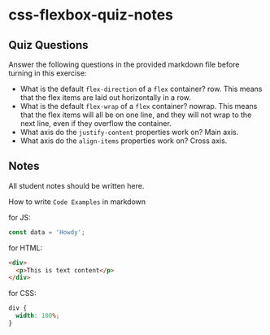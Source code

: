 # css-flexbox-quiz-notes

## Quiz Questions

Answer the following questions in the provided markdown file before turning in this exercise:

- What is the default `flex-direction` of a `flex` container?
  row. This means that the flex items are laid out horizontally in a row.
- What is the default `flex-wrap` of a `flex` container?
  nowrap. This means that the flex items will all be on one line, and they will not wrap to the next line, even if they overflow the container.
- What axis do the `justify-content` properties work on?
  Main axis.
- What axis do the `align-items` properties work on?
  Cross axis.

## Notes

All student notes should be written here.

How to write `Code Examples` in markdown

for JS:

```javascript
const data = 'Howdy';
```

for HTML:

```html
<div>
  <p>This is text content</p>
</div>
```

for CSS:

```css
div {
  width: 100%;
}
```

